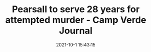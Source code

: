 ---
"title": "Pearsall to serve 28 years for attempted murder - Camp Verde Journal"
"date": "2021-10-1 15:43:15"
"feed_name": "GOOGLENEWSCONSTRUCTION"
"feed_website": "https://news.google.com/search?q=construction%2Bincident&hl=en-US&gl=US&ceid=US:en"
"feed_rss": "https://news.google.com/rss/search?q=construction%2Bincident&hl=en-US&gl=US&ceid=US:en"
"link": "https://www.journalaz.com/news/yavapai-county/63040-pearsall-to-serve-28-years-for-attempted-murder.html"
"source": "{'href': 'https://www.journalaz.com', 'title': 'Camp Verde Journal'}"
"file": "_posts/2021-1-1-cbc66749a28c3323d13cc5306e2fdf09d8dfcc77.md"
"accident": "0"
"drilling": "0"
"dead": "0"
"injured": "0"
"arrested": "0"
"where": "unknown site"
"causes": "unknown"
"place": "unknown place"
---